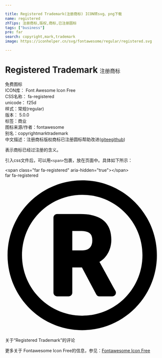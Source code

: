 ```yaml
---

title: Registered Trademark(注册商标) ICON转svg、png下载
name: registered
zhTips: 注册商标,版权,商标,已注册圆标
tags: ["business"]
pre: far
search: copyright,mark,trademark
image: https://iconhelper.cn/svg/fontawesome/regular/registered.svg

---
```


# Registered Trademark  <small style="font-size: 60%;font-weight: 100">注册商标</small>


<div class="detail-page">
<p>
<span><span class="badge-success badge">免费图标</span> </span>
<br/>
<span>
ICON库：
<span class="badge-secondary badge">Font Awesome Icon Free</span> 
</span>
<br/>
<span>
CSS名称：
<span class="badge-secondary badge">fa-registered</span> 
</span>
<br/>
<span>
unicode：
<span class="badge-secondary badge">f25d</span> 
<copy-btn content='f25d' btn-title=""></copy-btn>
<copy-btn :content='String.fromCodePoint(parseInt("f25d", 16))' btn-title="复制U"></copy-btn>
</span><br/><span>样式：<span class="badge-light badge">常规(regular)</span></span>
<br/>
<span>
版本：
<span class="badge-secondary badge">5.0.0</span> 
</span><br/><span>标签：<span class="badge-light badge"><router-link to="/tags/business.html">商业</router-link></span></span>
<br/>
<span>图标来源/作者：<span class="badge-light badge">fontawesome</span></span> 
<br/>
<span>别名：<span class="badge-light badge">copyright</span><span class="badge-light badge">mark</span><span class="badge-light badge">trademark</span></span><br/><span class="zh-detail">中文描述：<span class="badge-primary badge">注册商标</span><span class="badge-primary badge">版权</span><span class="badge-primary badge">商标</span><span class="badge-primary badge">已注册圆标</span><span class="help-link"><span>帮助改进</span>(<a href="https://gitee.com/liuwave/icon-helper/edit/master/json/fontawesome/regular/registered.json" target="_blank" rel="noopener noreferrer">gitee</a><a href="https://github.com/liuwave/icon-helper/edit/master/json/fontawesome/regular/registered.json" target="_blank" rel="noopener noreferrer">github</a></span>)</span><br/>
</p>
</div><div class="description description alert alert-light">表示商标已经过注册的含义。</div>
<div class="alert alert-dark">
  <i class="far fa-registered fa-xs"></i>
  <i class="far fa-registered fa-sm"></i>
  <i class="far fa-registered fa-lg"></i>
  <i class="far fa-registered fa-2x"></i>
  <i class="far fa-registered fa-3x"></i>
  <i class="far fa-registered fa-5x"></i>
  <i class="far fa-registered fa-7x"></i>
</div>
<div>
  <p>引入css文件后，可以用<code>&lt;span&gt;</code>包裹，放在页面中。具体如下所示：    
  </p>
  <div class="alert alert-primary" style="font-size: 14px">
    &lt;span class="far fa-registered" aria-hidden="true"&gt;&lt;/span&gt;
    <copy-btn content='<span class="far fa-registered" aria-hidden="true"></span>'></copy-btn>
  </div>
  <div class="alert alert-secondary">
    <i class="far fa-registered"
    style="font-size: 24px"
    aria-hidden="true"></i> far fa-registered
    <copy-btn content="far fa-registered" btn-title="复制图标名称"></copy-btn>
  </div>
</div>
<div id="svg" class="svg-wrap">
<svg xmlns="http://www.w3.org/2000/svg" viewBox="0 0 512 512"><path d="M256 8C119.033 8 8 119.033 8 256s111.033 248 248 248 248-111.033 248-248S392.967 8 256 8zm0 448c-110.532 0-200-89.451-200-200 0-110.531 89.451-200 200-200 110.532 0 200 89.451 200 200 0 110.532-89.451 200-200 200zm110.442-81.791c-53.046-96.284-50.25-91.468-53.271-96.085 24.267-13.879 39.482-41.563 39.482-73.176 0-52.503-30.247-85.252-101.498-85.252h-78.667c-6.617 0-12 5.383-12 12V380c0 6.617 5.383 12 12 12h38.568c6.617 0 12-5.383 12-12v-83.663h31.958l47.515 89.303a11.98 11.98 0 0 0 10.593 6.36h42.81c9.14 0 14.914-9.799 10.51-17.791zM256.933 239.906h-33.875v-64.14h27.377c32.417 0 38.929 12.133 38.929 31.709-.001 20.913-11.518 32.431-32.431 32.431z"/></svg>
</div>
<detail full-name='fa-registered'></detail>

<Vssue title="关于“Registered Trademark”的评论" >关于“Registered Trademark”的评论</Vssue>
    
<div><p>更多关于  Fontawesome Icon Free的信息，参见：<a target="_blank" href="https://iconhelper.cn/fontawesome.html">Fontawesome Icon Free</a>
</p></div>
